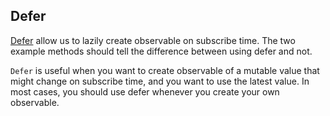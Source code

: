 ## Defer

[Defer](https://github.com/ReactiveX/RxJava/wiki/Creating-Observables#defer) allow us to lazily create observable on subscribe time.
The two example methods should tell the difference between using defer and not. 

`Defer` is useful when you want to create observable of a mutable value that  might change on subscribe time, and you want to use the latest value.
In most cases, you should use defer whenever you create your own observable.
